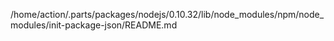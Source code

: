 /home/action/.parts/packages/nodejs/0.10.32/lib/node_modules/npm/node_modules/init-package-json/README.md